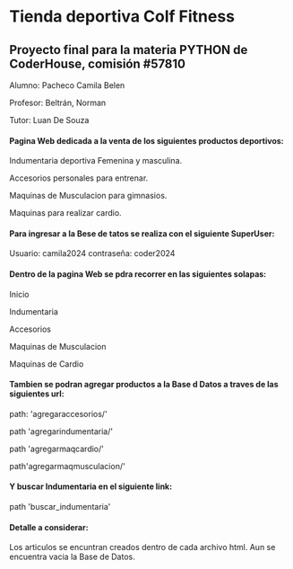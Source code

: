 # Tienda deportiva Colf Fitness

## Proyecto final para la materia PYTHON de CoderHouse, comisión #57810
Alumno: Pacheco Camila Belen

Profesor: Beltrán, Norman

Tutor: Luan De Souza

####  Pagina Web dedicada a la venta de los siguientes productos deportivos:
Indumentaria deportiva Femenina y masculina.

Accesorios personales para entrenar.

Maquinas de Musculacion para gimnasios.

Maquinas para realizar cardio.

####  Para ingresar a la Bese de tatos se realiza con el siguiente SuperUser:

Usuario: camila2024
contraseña: coder2024


#### Dentro de la pagina Web se pdra recorrer en las siguientes solapas:

Inicio

Indumentaria

Accesorios

Maquinas de Musculacion 

Maquinas de Cardio

#### Tambien se podran agregar productos a la Base d Datos a traves de las siguientes url:

path: 'agregaraccesorios/'

path 'agregarindumentaria/'

path 'agregarmaqcardio/'

path'agregarmaqmusculacion/'

#### Y buscar Indumentaria en el siguiente link:

path 'buscar_indumentaria'

#### Detalle a considerar: 

Los articulos se encuntran creados dentro de cada archivo html. Aun se encuentra vacia la Base de Datos.










